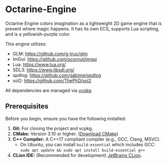# Octarine-Engine #

Octarine Engine colors imagination as a lightweight 2D game engine that is present where magic happens. It has its own ECS, supports Lua scripting, and is a yellowish-purple color.

This engine utilizes:

-   GLM: <https://github.com/g-truc/glm>
-   ImGui: <https://github.com/ocornut/imgui>
-   Lua: <https://www.lua.org/>
-   SDL3: <https://www.libsdl.org/>
-   spdlog: <https://github.com/gabime/spdlog>
-   sol2: <https://github.com/ThePhD/sol2>

All dependencies are managed via [vcpkg](https://github.com/microsoft/vcpkg).

## Prerequisites

Before you begin, ensure you have the following installed:

1.  **Git:** For cloning the project and vcpkg.
2.  **CMake:** Version 3.10 or higher. ([Download CMake](https://cmake.org/download/))
3.  **C++ Compiler:** A C++17 compliant compiler (e.g., GCC, Clang, MSVC).
    * On Ubuntu, you can install `build-essential` which includes GCC: `sudo apt update && sudo apt install build-essential g++`
4.  **CLion IDE:** (Recommended for development) [JetBrains CLion](https://www.jetbrains.com/clion/).
